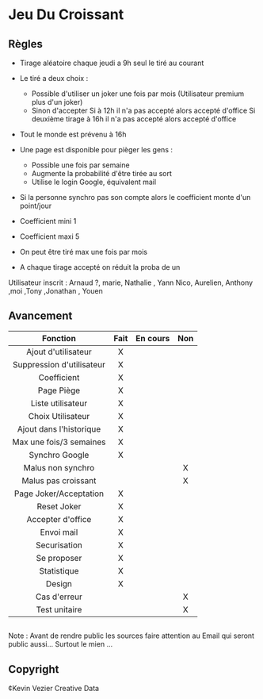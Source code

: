 # Jeu Du Croissant
 ## Règles
  - Tirage aléatoire chaque jeudi a 9h seul le tiré au courant 
  - Le tiré a deux choix : 
     - Possible d'utiliser un joker une fois par mois (Utilisateur premium plus d'un joker)
     - Sinon d'accepter
   Si à 12h il n'a pas accepté alors accepté d'office
   Si deuxième tirage à 16h il n'a pas accepté alors accepté d'office

  - Tout le monde est prévenu à 16h
  - Une page est disponible pour pièger les gens :
     - Possible une fois par semaine
     - Augmente la probabilité d'être tirée au sort
     - Utilise le login Google, équivalent mail
  - Si la personne synchro pas son compte alors le coefficient monte d'un point/jour
  - Coefficient mini 1
  - Coefficient maxi 5
  - On peut être tiré max une fois par mois
  - A chaque tirage accepté on réduit la proba de un

Utilisateur inscrit : Arnaud ?, marie, Nathalie , Yann Nico, Aurelien, Anthony ,moi ,Tony ,Jonathan , Youen 

 ## Avancement

|          Fonction          | Fait | En cours | Non |
|:--------------------------:|:----:|:--------:|:---:|
| Ajout d'utilisateur        |   X  |          |     |
| Suppression d'utilisateur  |   X  |          |     |
| Coefficient                |   X  |          |     |
| Page Piège                 |   X  |          |     |
| Liste utilisateur          |   X  |          |     |
| Choix Utilisateur          |   X  |          |     |
| Ajout dans l'historique    |   X  |          |     |
| Max une fois/3 semaines    |   X  |          |     |
| Synchro Google             |   X  |          |     |
| Malus non synchro          |      |          |  X  |
| Malus pas croissant        |      |          |  X  |
| Page Joker/Acceptation     |   X  |          |     |
| Reset Joker                |   X  |          |     |
| Accepter d'office          |   X  |          |     |
| Envoi mail                 |   X  |          |     |
| Securisation               |   X  |          |     |
| Se proposer                |   X  |          |     |
| Statistique                |   X  |          |     |
| Design                     |   X  |          |     |
| Cas d'erreur               |      |          |  X  |
| Test unitaire              |      |          |  X  |

##

Note : Avant de rendre public les sources faire attention au Email qui seront public aussi... Surtout le mien ...

## Copyright

¢Kevin Vezier
Creative Data